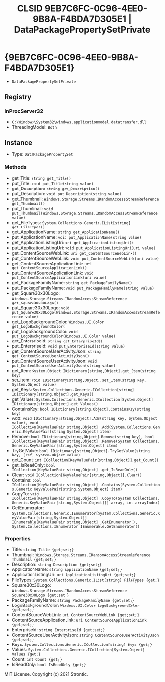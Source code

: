 ﻿---
title: "CLSID 9EB7C6FC-0C96-4EE0-9B8A-F4BDA7D305E1 | DataPackagePropertySetPrivate"
excerpt: What is COM-Object CLSID 9EB7C6FC-0C96-4EE0-9B8A-F4BDA7D305E1?
---

# {9EB7C6FC-0C96-4EE0-9B8A-F4BDA7D305E1}

* `DataPackagePropertySetPrivate`

## Registry


### InProcServer32

* `C:\Windows\System32\windows.applicationmodel.datatransfer.dll`
* ThreadingModel: `Both`

## Instance

* Type: `DataPackagePropertySet`

### Methods

* get_Title: `string get_Title()`
* put_Title: `void put_Title(string value)`
* get_Description: `string get_Description()`
* put_Description: `void put_Description(string value)`
* get_Thumbnail: `Windows.Storage.Streams.IRandomAccessStreamReference get_Thumbnail()`
* put_Thumbnail: `void put_Thumbnail(Windows.Storage.Streams.IRandomAccessStreamReference value)`
* get_FileTypes: `System.Collections.Generic.IList[string] get_FileTypes()`
* get_ApplicationName: `string get_ApplicationName()`
* put_ApplicationName: `void put_ApplicationName(string value)`
* get_ApplicationListingUri: `uri get_ApplicationListingUri()`
* put_ApplicationListingUri: `void put_ApplicationListingUri(uri value)`
* get_ContentSourceWebLink: `uri get_ContentSourceWebLink()`
* put_ContentSourceWebLink: `void put_ContentSourceWebLink(uri value)`
* get_ContentSourceApplicationLink: `uri get_ContentSourceApplicationLink()`
* put_ContentSourceApplicationLink: `void put_ContentSourceApplicationLink(uri value)`
* get_PackageFamilyName: `string get_PackageFamilyName()`
* put_PackageFamilyName: `void put_PackageFamilyName(string value)`
* get_Square30x30Logo: `Windows.Storage.Streams.IRandomAccessStreamReference get_Square30x30Logo()`
* put_Square30x30Logo: `void put_Square30x30Logo(Windows.Storage.Streams.IRandomAccessStreamReference value)`
* get_LogoBackgroundColor: `Windows.UI.Color get_LogoBackgroundColor()`
* put_LogoBackgroundColor: `void put_LogoBackgroundColor(Windows.UI.Color value)`
* get_EnterpriseId: `string get_EnterpriseId()`
* put_EnterpriseId: `void put_EnterpriseId(string value)`
* get_ContentSourceUserActivityJson: `string get_ContentSourceUserActivityJson()`
* put_ContentSourceUserActivityJson: `void put_ContentSourceUserActivityJson(string value)`
* get_Item: `System.Object IDictionary[string,Object].get_Item(string key)`
* set_Item: `void IDictionary[string,Object].set_Item(string key, System.Object value)`
* get_Keys: `System.Collections.Generic.ICollection[string] IDictionary[string,Object].get_Keys()`
* get_Values: `System.Collections.Generic.ICollection[System.Object] IDictionary[string,Object].get_Values()`
* ContainsKey: `bool IDictionary[string,Object].ContainsKey(string key)`
* Add: `void IDictionary[string,Object].Add(string key, System.Object value), void ICollection[KeyValuePair[string,Object]].Add(System.Collections.Generic.KeyValuePair[string,System.Object] item)`
* Remove: `bool IDictionary[string,Object].Remove(string key), bool ICollection[KeyValuePair[string,Object]].Remove(System.Collections.Generic.KeyValuePair[string,System.Object] item)`
* TryGetValue: `bool IDictionary[string,Object].TryGetValue(string key, [ref] System.Object value)`
* get_Count: `int ICollection[KeyValuePair[string,Object]].get_Count()`
* get_IsReadOnly: `bool ICollection[KeyValuePair[string,Object]].get_IsReadOnly()`
* Clear: `void ICollection[KeyValuePair[string,Object]].Clear()`
* Contains: `bool ICollection[KeyValuePair[string,Object]].Contains(System.Collections.Generic.KeyValuePair[string,System.Object] item)`
* CopyTo: `void ICollection[KeyValuePair[string,Object]].CopyTo(System.Collections.Generic.KeyValuePair[string,System.Object][] array, int arrayIndex)`
* GetEnumerator: `System.Collections.Generic.IEnumerator[System.Collections.Generic.KeyValuePair[string,System.Object]] IEnumerable[KeyValuePair[string,Object]].GetEnumerator(), System.Collections.IEnumerator IEnumerable.GetEnumerator()`

### Properties

* Title: `string Title {get;set;}`
* Thumbnail: `Windows.Storage.Streams.IRandomAccessStreamReference Thumbnail {get;set;}`
* Description: `string Description {get;set;}`
* ApplicationName: `string ApplicationName {get;set;}`
* ApplicationListingUri: `uri ApplicationListingUri {get;set;}`
* FileTypes: `System.Collections.Generic.IList[string] FileTypes {get;}`
* Square30x30Logo: `Windows.Storage.Streams.IRandomAccessStreamReference Square30x30Logo {get;set;}`
* PackageFamilyName: `string PackageFamilyName {get;set;}`
* LogoBackgroundColor: `Windows.UI.Color LogoBackgroundColor {get;set;}`
* ContentSourceWebLink: `uri ContentSourceWebLink {get;set;}`
* ContentSourceApplicationLink: `uri ContentSourceApplicationLink {get;set;}`
* EnterpriseId: `string EnterpriseId {get;set;}`
* ContentSourceUserActivityJson: `string ContentSourceUserActivityJson {get;set;}`
* Keys: `System.Collections.Generic.ICollection[string] Keys {get;}`
* Values: `System.Collections.Generic.ICollection[System.Object] Values {get;}`
* Count: `int Count {get;}`
* IsReadOnly: `bool IsReadOnly {get;}`

MIT License. Copyright (c) 2021 Strontic.


